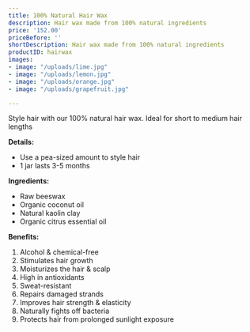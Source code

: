 ```yaml
---
title: 100% Natural Hair Wax
description: Hair wax made from 100% natural ingredients
price: '152.00'
priceBefore: ''
shortDescription: Hair wax made from 100% natural ingredients
productID: hairwax
images:
- image: "/uploads/lime.jpg"
- image: "/uploads/lemon.jpg"
- image: "/uploads/orange.jpg"
- image: "/uploads/grapefruit.jpg"

---
```

Style hair with our 100% natural hair wax. Ideal for short to medium hair lengths

**Details:**

* Use a pea-sized amount to style hair
* 1 jar lasts 3-5 months

**Ingredients:**

* Raw beeswax
* Organic coconut oil
* Natural kaolin clay
* Organic citrus essential oil

**Benefits:**

1. Alcohol & chemical-free
2. Stimulates hair growth
3. Moisturizes the hair & scalp
4. High in antioxidants
5. Sweat-resistant
6. Repairs damaged strands
7. Improves hair strength & elasticity
8. Naturally fights off bacteria
9. Protects hair from prolonged sunlight exposure 